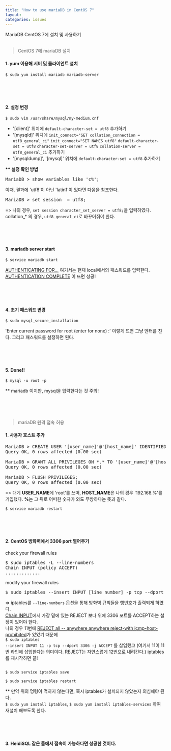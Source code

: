 ```yaml
---
title: "How to use mariaDB in CentOS 7"
layout: 
categories: issues
---
```


MariaDB CentOS 7에 설치 및 사용하기
<br><br>
> CentOS 7에 mariaDB 설치
>

#### 1. yum 이용해 서버 및 클라이언트 설치

```
$ sudo yum install mariadb mariadb-server
```
<br><br><br>
#### 2. 설정 변경

```
$ sudo vim /usr/share/mysql/my-medium.cnf
```

+ '[client]' 위치에 `default-character-set = utf8` 추가하기
+ '[mysqld]' 위치에 `init_connect="SET collation_connection = utf8_general_ci"` `init_connect="SET NAMES utf8"` `default-character-set = utf8` `character-set-server = utf8` `collation-server = utf8_general_ci` 추가하기
+ '[mysqldump]', '[mysql]' 위치에 `default-character-set = utf8` 추가하기

<strong>** 설정 확인 방법</strong>

<pre>
MariaDB > show variables like 'c%';
</pre>

이때, 결과에 'utf8'이 아닌 'latin1'이 있다면 다음을 참조한다.

<pre>
MariaDB > set session  = utf8;
</pre>

=> 나의 경우, `set session character_set_server = utf8;`을 입력하였다.
collation_* 의 경우, `utf8_general_ci`로 바꾸어줘야 한다.

<br><br><br>
#### 3. mariadb server start

```
$ service mariadb start
```

<u>AUTHENTICATING FOR...</u> 여기서는 현재 local에서의 패스워드를 입력한다.
<u>AUTHENTICATION COMPLETE</u> 이 뜨면 성공!

<br><br><br>
#### 4. 초기 패스워드 변경

```
$ sudo mysql_secure_installation
```

'Enter current password for root (enter for none) :'  이렇게 뜨면 그냥 엔터를 친다.
그리고 패스워드를 설정하면 된다.

<br><br><br>
#### 5. Done!!

```
$ mysql -u root -p
```

** mariadb 이지만, mysql을 입력한다는 것 주의!


<br><br><br>
> mariaDB 원격 접속 허용
>

#### 1. 사용자 호스트 추가

<pre>
MariaDB > CREATE USER '[user_name]'@'[host_name]' IDENTIFIED BY '[password]';
Query OK, 0 rows affected (0.00 sec)

MariaDB > GRANT ALL PRIVILEGES ON *.* TO '[user_name]'@'[host_name]';
Query OK, 0 rows affected (0.00 sec)

MariaDB > FLUSH PRIVILEGES;
Query OK, 0 rows affected (0.00 sec)
</pre>

=> 대게 <b>USER_NAME</b>에 'root'를 쓰며, <b>HOST_NAME</b>은 나의 경우 '192.168.%'를 기입했다.
<b>%</b>는 그 뒤로 어떠한 숫자가 와도 무방하다는 뜻과 같다.

```
$ service mariadb restart
```

<br><br><br>
#### 2. CentOS 방화벽에서 3306 port 열어주기

check your firewall rules
<pre>
$ sudo iptables -L --line-numbers
Chain INPUT (policy ACCEPT)
.............
</pre>

modify your firewall rules
<pre>
$ sudo iptables --insert INPUT [line_number] -p tcp --dport 3306 -j ACCEPT
</pre>

=> iptables를 `--line-numbers` 옵션을 통해 방화벽 규칙들을 행번호가 출력되게 하였다.<br><u>Chain INPUT</u>에서 가장 밑에 있는 REJECT 보다 위에 3306 포트를 ACCEPT하는 설정이 있어야 한다.<br>
나의 경우 11번에 <u>REJECT all -- anywhere anywhere reject-with icmp-host-prohibited</u>가 있었기 때문에<br><code>$ sudo iptables --insert INPUT 11 -p tcp --dport 3306 -j ACCEPT</code> 를 삽입했고 (여기서 11이 11번 라인에 삽입한다는 의미이다. REJECT는 자연스럽게 12번으로 내려간다.)
iptables를 재시작하면 끝!

<code>
$ sudo service iptables save<br>
$ sudo service iptables restart
</code>

** 만약 위의 명령이 먹히지 않는다면, 혹시 iptables가 설치되지 않았는지 의심해야 된다.<br>
`$ sudo yum install iptables`, `$ sudo yum install iptables-services` 하여 재설치 해보도록 한다.

<br><br><br>
#### 3. HeidiSQL 같은 툴에서 접속이 가능하다면 성공한 것이다.
